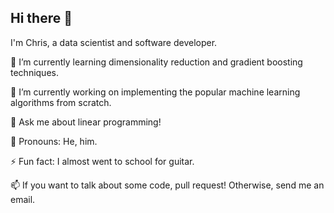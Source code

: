 ## Hi there 👋
I'm Chris, a data scientist and software developer.

🌱 I’m currently learning dimensionality reduction and gradient boosting techniques.

🔭 I’m currently working on implementing the popular machine learning algorithms from scratch. 

💬 Ask me about linear programming!

👦 Pronouns: He, him.

⚡ Fun fact: I almost went to school for guitar.

📫 If you want to talk about some code, pull request! Otherwise, send me an email.
